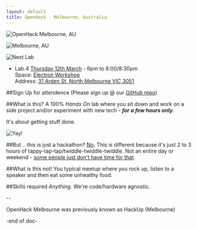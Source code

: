 ```yaml
---
layout: default
title: OpenHack - Melbourne, Australia
---
```

![OpenHack Melbourne, AU](http://i.imgur.com/CUl4rEP.png)

![Melbourne, AU](http://i.imgur.com/z6mmZ8Q.jpg)

![Next Lab](http://i.imgur.com/C6ebAuP.png)

- Lab.4 [Thursday 12th March](https://github.com/HackUpOrg/Melbourne.AU/issues/5) - 6pm to 8:00/8:30pm  
Space: [Electron Workshop](http://www.electronworkshop.com.au/)  
Address: [31 Arden St, North Melbourne VIC 3051](https://www.google.com.au/maps/place/Electron+Workshop+-+Coworking+Space/@-37.801309,144.950752,15z/data=!4m2!3m1!1s0x0:0x83bc7c2c3fb10a86?sa=X&ei=2RKJVLSUKITpmQX1hoLIBQ&ved=0CHwQ_BIwCw)

##Sign Up for attendence
(Please sign up @ our [GitHub repo](https://github.com/HackUpOrg/Melbourne.AU/issues/5))

##What is this?
A 100% *Hands On* lab where you sit down and work on a side project and/or experiment with new tech - **_for a few hours only._**

It's about getting stuff done.

![Yay!](https://31.media.tumblr.com/b1200f335015676ba3b1a0e0096cd7c9/tumblr_inline_nb1y1lec6r1solpjm.gif)

##But .. this is just a hackathon?
[No](http://upboat.me/gc/-/no.jpg). This is different because it's just 2 to 3 hours of tappy-tap-tap/twiddle-twiddle-twiddle. Not an entire day or weekend - [some people just don't have time for that](http://i.imgur.com/M7K3Tis.gif).

##What is this not!
You typical meetup where you rock up, listen to a speaker and then eat some unhealthy food.

##Skills required
*Anything*. We're code/hardware agnostic.

--  

OpenHack Melbourne was previously known as HackUp (Melbourne)

-end of doc-
